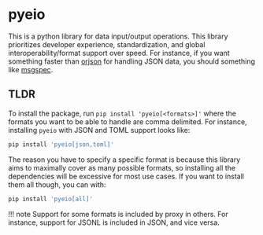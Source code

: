 # pyeio

This is a python library for data input/output operations. This library prioritizes developer experience, standardization, and global interoperability/format support over speed. For instance, if you want something faster than [orjson](https://github.com/ijl/orjson) for handling JSON data, you should something like [msgspec](https://jcristharif.com/msgspec/).

## TLDR

To install the package, run `pip install 'pyeio[<formats>]'` where the formats you want to be able to handle are comma delimited. For instance, installing `pyeio` with JSON and TOML support looks like:

```sh
pip install 'pyeio[json,toml]'
```

The reason you have to specify a specific format is because this library aims to maximally cover as many possible formats, so installing all the dependencies will be excessive for most use cases. If you want to install them all though, you can with:

```sh
pip install 'pyeio[all]'
```

!!! note
    Support for some formats is included by proxy in others. For instance, support for JSONL is included in JSON, and vice versa.
<!--
## Getting Started


## Details

By default, all modules imported directly from pyeio



## General Methods

The following methods are standard across all file format modules.

### `parse`

This parses data from a string or byte string.

### `load`

### `read`

### `parse`

### `save`

### `dump`

### `stream`

### `download`





## Formats

## Targets

- Native python data structures
- Dataframes
- Numpy arrays
- Specialized classes



 -->
